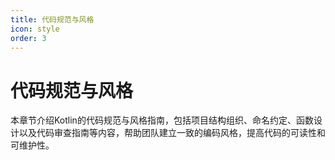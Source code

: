 ```yaml
---
title: 代码规范与风格
icon: style
order: 3
---
```


# 代码规范与风格

本章节介绍Kotlin的代码规范与风格指南，包括项目结构组织、命名约定、函数设计以及代码审查指南等内容，帮助团队建立一致的编码风格，提高代码的可读性和可维护性。
